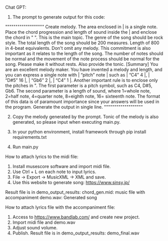 Chat GPT:
1. The prompt to generate output for this code:

"""""""""""""""""""
Create melody. The area enclosed in | is a single note. Place the chord progression and length of sound inside the | and enclose the chord in " ". This is the main topic. The genre of the song should be rock style. The total length of the song should be 200 measures. Length of 800 in 4-beat equivalents. Don't omit any melody. This commitment is also important as it relates to the length of the song. The number of notes should be normal and the movement of the note process should be normal for the song. Please make it without rests. Also provide the tonic. [Summary] You are an excellent melody maker. You have invented a melody and length, and you can express a single note with | “pitch” note | such as | “C4” 4 |, | “D#5” 16 |, | “Gb6” 2 |, | “C4” 1 |. Another important rule is to enclose only the pitches in ". The first parameter is a pitch symbol, such as C4, D#5, Gb6. The second parameter is a length of sound, where 1=whole note, 2=half note, 4=quarter note, 8=eighth note, 16= sixteenth note. The format of this data is of paramount importance since your answers will be used in the program. Generate the output in single line.
"""""""""""""""""""


2. Copy the melody generated by the prompt. Tonic of the melody is also generated, so please input when executing main.py.

3. In your python environment, install framework through pip install requirements.txt

4. Run main.py 

How to attach lyrics to the midi file:
1. Install musescore software and import midi file.
2. Use Ctrl + L on each note to input lyrics.
3. File -> Export -> MusicXML -> XML and save.
4. Use this website to generate song: https://www.sinsy.jp/

Result file is in demo_output_results:
chord_gen.mid: music file with accompaniment
demo.wav: Generated song

How to attach lyrics file with the accompaniment file:
1. Access to https://www.bandlab.com/ and create new project.
2. Import midi file and demo.wav
3. Adjust sound volume.
4. Publish.
Result file is in demo_output_results:
demo_final.wav
